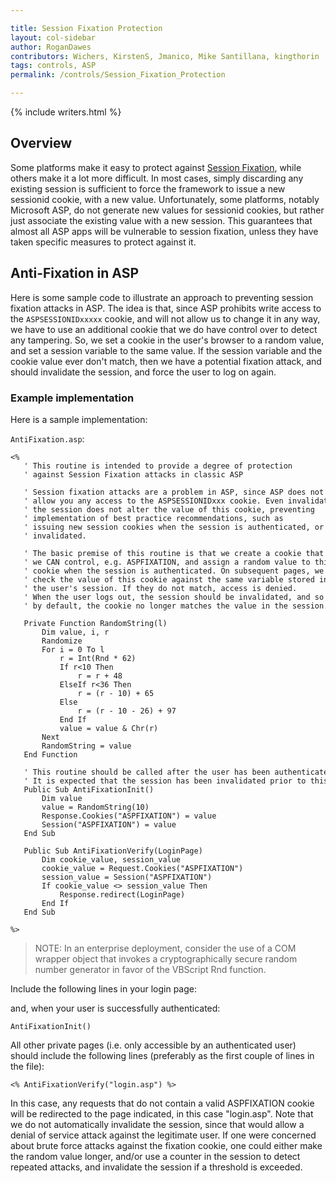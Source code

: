 ```yaml
---

title: Session Fixation Protection
layout: col-sidebar
author: RoganDawes
contributors: Wichers, KirstenS, Jmanico, Mike Santillana, kingthorin
tags: controls, ASP
permalink: /controls/Session_Fixation_Protection

---
```


{% include writers.html %}

## Overview

Some platforms make it easy to protect against [Session
Fixation](../attacks/Session_fixation), while others make it a lot more
difficult. In most cases, simply discarding any existing session is
sufficient to force the framework to issue a new sessionid cookie, with
a new value. Unfortunately, some platforms, notably Microsoft ASP, do
not generate new values for sessionid cookies, but rather just associate
the existing value with a new session. This guarantees that almost all
ASP apps will be vulnerable to session fixation, unless they have taken
specific measures to protect against it.

## Anti-Fixation in ASP

Here is some sample code to illustrate an approach to preventing session
fixation attacks in ASP. The idea is that, since ASP prohibits write
access to the `ASPSESSIONIDxxxxx` cookie, and will not allow us to change
it in any way, we have to use an additional cookie that we do have
control over to detect any tampering. So, we set a cookie in the user's
browser to a random value, and set a session variable to the same value.
If the session variable and the cookie value ever don't match, then we
have a potential fixation attack, and should invalidate the session, and
force the user to log on again.

### Example implementation

Here is a sample implementation:

`AntiFixation.asp`:

```
<%
   ' This routine is intended to provide a degree of protection
   ' against Session Fixation attacks in classic ASP
   
   ' Session fixation attacks are a problem in ASP, since ASP does not
   ' allow you any access to the ASPSESSIONIDxxx cookie. Even invalidating
   ' the session does not alter the value of this cookie, preventing
   ' implementation of best practice recommendations, such as
   ' issuing new session cookies when the session is authenticated, or 
   ' invalidated.
   
   ' The basic premise of this routine is that we create a cookie that 
   ' we CAN control, e.g. ASPFIXATION, and assign a random value to this
   ' cookie when the session is authenticated. On subsequent pages, we 
   ' check the value of this cookie against the same variable stored in
   ' the user's session. If they do not match, access is denied.
   ' When the user logs out, the session should be invalidated, and so 
   ' by default, the cookie no longer matches the value in the session.
   
   Private Function RandomString(l)
       Dim value, i, r
       Randomize
       For i = 0 To l
           r = Int(Rnd * 62)
           If r<10 Then
               r = r + 48
           ElseIf r<36 Then
               r = (r - 10) + 65
           Else
               r = (r - 10 - 26) + 97
           End If
           value = value & Chr(r)
       Next
       RandomString = value
   End Function
   
   ' This routine should be called after the user has been authenticated.
   ' It is expected that the session has been invalidated prior to this call.
   Public Sub AntiFixationInit() 
       Dim value
       value = RandomString(10)
       Response.Cookies("ASPFIXATION") = value
       Session("ASPFIXATION") = value
   End Sub
   
   Public Sub AntiFixationVerify(LoginPage)
       Dim cookie_value, session_value
       cookie_value = Request.Cookies("ASPFIXATION")
       session_value = Session("ASPFIXATION")
       If cookie_value <> session_value Then
           Response.redirect(LoginPage)
       End If
   End Sub
   
%>
```

> NOTE: In an enterprise deployment, consider the use of a COM wrapper
object that invokes a cryptographically secure random number generator
in favor of the VBScript Rnd function.

Include the following lines in your login page:

and, when your user is successfully authenticated:

`AntiFixationInit()`

All other private pages (i.e. only accessible by an authenticated user)
should include the following lines (preferably as the first couple of
lines in the file):

`<% AntiFixationVerify("login.asp") %>`

In this case, any requests that do not contain a valid ASPFIXATION
cookie will be redirected to the page indicated, in this case
"login.asp". Note that we do not automatically invalidate the session,
since that would allow a denial of service attack against the legitimate
user. If one were concerned about brute force attacks against the
fixation cookie, one could either make the random value longer, and/or
use a counter in the session to detect repeated attacks, and invalidate
the session if a threshold is exceeded.
